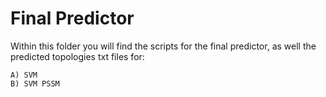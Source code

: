 # Final Predictor

Within this folder you will find the scripts for the final predictor, as well the predicted topologies txt files for:

	A) SVM
	B) SVM PSSM

	
